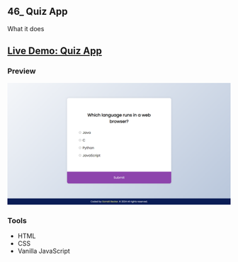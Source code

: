 ## 46_ Quiz App

What it does

## [Live Demo: Quiz App]()

### Preview

!["HomePage"](./HomePage.png)

### Tools
- HTML
- CSS
- Vanilla JavaScript